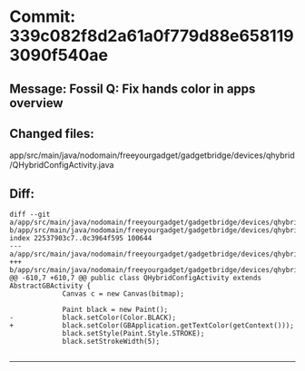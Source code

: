 # Commit: 339c082f8d2a61a0f779d88e6581193090f540ae
## Message: Fossil Q: Fix hands color in apps overview
## Changed files:
app/src/main/java/nodomain/freeyourgadget/gadgetbridge/devices/qhybrid/QHybridConfigActivity.java

## Diff:
```
diff --git a/app/src/main/java/nodomain/freeyourgadget/gadgetbridge/devices/qhybrid/QHybridConfigActivity.java b/app/src/main/java/nodomain/freeyourgadget/gadgetbridge/devices/qhybrid/QHybridConfigActivity.java
index 22537903c7..0c3964f595 100644
--- a/app/src/main/java/nodomain/freeyourgadget/gadgetbridge/devices/qhybrid/QHybridConfigActivity.java
+++ b/app/src/main/java/nodomain/freeyourgadget/gadgetbridge/devices/qhybrid/QHybridConfigActivity.java
@@ -610,7 +610,7 @@ public class QHybridConfigActivity extends AbstractGBActivity {
             Canvas c = new Canvas(bitmap);
 
             Paint black = new Paint();
-            black.setColor(Color.BLACK);
+            black.setColor(GBApplication.getTextColor(getContext()));
             black.setStyle(Paint.Style.STROKE);
             black.setStrokeWidth(5);
 
```
-----------------------------------
